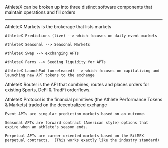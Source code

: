 
AthleteX can be broken up into three distinct software components that maintain operations and fill orders

-----------------------------------------------------

AthleteX Markets is the brokerage that lists markets

    AthleteX Predictions (live) --> which focuses on daily event markets

    AthleteX Seasonal --> Seasonal Markets

    AthleteX Swap --> exchanging APTs

    AthleteX Farms --> Seeding liquidity for APTs

    AthleteX LaunchPad (unreleased) --> which focuses on capitalizing and launching new APT tokens to the exchange


AthleteX Router is the API that combines, routes and places orders for existing Sports, DeFi & TradFi orderflows.


AthleteX Protocol is the financial primitives (the Athlete Performance Tokens & Markets) traded on the decentralized exchange

    Event APTs are singular prediction markets based on an outcome.

    Seasonal APTs are forward contract (American style) options that expire when an athlete's season ends.

    Perpetual APTs are career oriented markets based on the BitMEX perpetual contracts.  (This works exactly like the industry standard)
